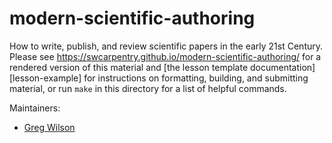 modern-scientific-authoring
===========================

How to write, publish, and review scientific papers in the early 21st Century.
Please see <https://swcarpentry.github.io/modern-scientific-authoring/> for a rendered version of this material
and [the lesson template documentation][lesson-example]
for instructions on formatting, building, and submitting material,
or run `make` in this directory for a list of helpful commands.

Maintainers:

* [Greg Wilson][wilson_greg]

[wilson_greg]: http://software-carpentry.org/team/#wilson_greg

